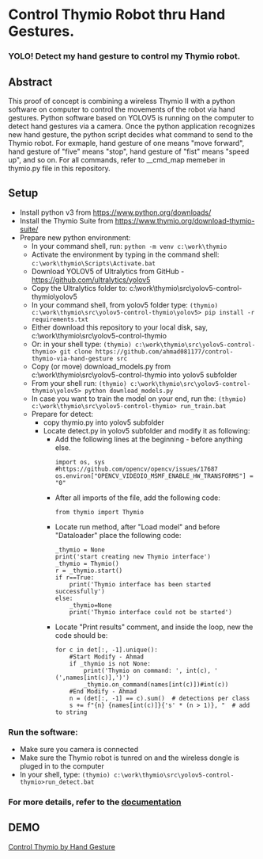 # Control Thymio Robot thru Hand Gestures. 
### YOLO! Detect my hand gesture to control my Thymio robot.

## Abstract
This proof of concept is combining a wireless Thymio II with a python software on computer to control the movements of the robot via hand gestures. Python software based on YOLOV5 is running on the computer to detect hand gestures via a camera. Once the python application recognizes new hand gesture, the python script decides what command to send to the Thymio robot. For exmaple, hand gesture of one means "move forward", hand gesture of "five" means "stop", hand gesture of "fist" means "speed up", and so on. For all commands, refer to __cmd_map memeber in thymio.py file in this repository.

## Setup
* Install python v3 from https://www.python.org/downloads/
* Install the Thymio Suite from https://www.thymio.org/download-thymio-suite/
* Prepare new python environment:
  * In your command shell, run: ```python -m venv c:\work\thymio```
  * Activate the environment by typing in the command shell: ```c:\work\thymio\Scripts\Activate.bat```
  * Download YOLOV5 of Ultralytics from GitHub - https://github.com/ultralytics/yolov5
  * Copy the Ultralytics folder to: c:\work\thymio\src\yolov5-control-thymio\yolov5
  * In your command shell, from yolov5 folder type: ```(thymio) c:\work\thymio\src\yolov5-control-thymio\yolov5> pip install -r requirements.txt```
  * Either download this repository to your local disk, say, c:\work\thymio\src\yolov5-control-thymio
  * Or: in your shell type: ```(thymio) c:\work\thymio\src\yolov5-control-thymio> git clone https://github.com/ahmad081177/control-thymio-via-hand-gesture src```
  * Copy (or move) download_models.py from c:\work\thymio\src\yolov5-control-thymio into yolov5 subfolder
  * From your shell run: ```(thymio) c:\work\thymio\src\yolov5-control-thymio\yolov5> python download_models.py```
  * In case you want to train the model on your end, run the: ```(thymio) c:\work\thymio\src\yolov5-control-thymio> run_train.bat```
  * Prepare for detect:
    * copy thymio.py into yolov5 subfolder
    * Locate detect.py in yolov5 subfolder and modify it as following:
      * Add the following lines at the beginning - before anything else.
        ```
        import os, sys
        #https://github.com/opencv/opencv/issues/17687
        os.environ["OPENCV_VIDEOIO_MSMF_ENABLE_HW_TRANSFORMS"] = "0"
        ```
      * After all imports of the file, add the following code:
        ```
        from thymio import Thymio
        ```
      * Locate run method, after "Load model" and before "Dataloader" place the following code:
        ```
        _thymio = None
        print('start creating new Thymio interface')
        _thymio = Thymio()
        r = _thymio.start()
        if r==True:
            print('Thymio interface has been started successfully')
        else:
            _thymio=None
            print('Thymio interface could not be started')

        ```
      * Locate "Print results" comment, and inside the loop, new the code should be:
        ```
        for c in det[:, -1].unique():
            #Start Modify - Ahmad
            if _thymio is not None: 
                print('Thymio on command: ', int(c), ' (',names[int(c)],')')
                _thymio.on_command(names[int(c)])#int(c))
            #End Modify - Ahmad
            n = (det[:, -1] == c).sum()  # detections per class
            s += f"{n} {names[int(c)]}{'s' * (n > 1)}, "  # add to string

        ```

### Run the software:
  * Make sure you camera is connected
  * Make sure the Thymio robot is tunred on and the wireless dongle is pluged in to the computer
  * In your shell, type: ```(thymio) c:\work\thymio\src\yolov5-control-thymio>run_detect.bat```
  
### For more details, refer to the [documentation](Control%20Thymio%20Robot%20via%20Hand%20Gestures.docx)

## DEMO
[Control Thymio by Hand Gesture](https://youtube.com/shorts/no3g03PY0nw "Control Thymio by Hand Gesture")
